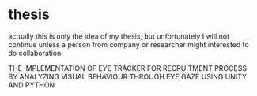 # thesis
actually this is only the idea of my thesis, but unfortunately I will not continue unless a person from company or researcher might interested to do collaboration.

THE IMPLEMENTATION OF EYE TRACKER FOR RECRUITMENT PROCESS BY ANALYZING VISUAL BEHAVIOUR THROUGH EYE GAZE
USING UNITY AND PYTHON
